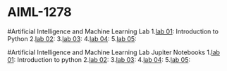   # AIML-1278
#Artificial Intelligence and Machine Learning Lab
1.[lab 01](): Introduction to Python 
2.[lab 02]():
3.[lab 03]():
4.[lab 04]():
5.[lab 05]():

#Artificial Intelligence and Machine Learning Lab Jupiter Notebooks
1.[lab 01](): Introduction to python 
2.[lab 02]():
3.[lab 03]():
4.[lab 04]():
5.[lab 05]():

